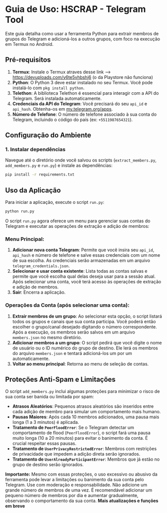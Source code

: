 # Guia de Uso: HSCRAP - Telegram Tool

Este guia detalha como usar a ferramenta Python para extrair membros de grupos do Telegram e adicioná-los a outros grupos, com foco na execução em Termux no Android.

## Pré-requisitos

1.  **Termux**: Instale o Termux atraves desse link --> https://devuploads.com/y6te5vhbshj6 (o da Playstore não funciona)
2.  **Python**: O Python 3 deve estar instalado no seu Termux. Você pode instalá-lo com `pkg install python`.
3.  **Telethon**: A biblioteca Telethon é essencial para interagir com a API do Telegram. Será instalada automaticamente.
4.  **Credenciais da API do Telegram**: Você precisará do seu `api_id` e `api_hash`. Obtenha-os em [my.telegram.org/apps](https://my.telegram.org/apps).
5.  **Número de Telefone**: O número de telefone associado à sua conta do Telegram, incluindo o código do país (ex: `+5511987654321`).

## Configuração do Ambiente

### 1. Instalar dependências

Navegue até o diretório onde você salvou os scripts (`extract_members.py`, `add_members.py` e `run.py`) e instale as dependências:

```bash
pip install -r requirements.txt
```

## Uso da Aplicação

Para iniciar a aplicação, execute o script `run.py`:

```bash
python run.py
```

O script `run.py` agora oferece um menu para gerenciar suas contas do Telegram e executar as operações de extração e adição de membros:

### Menu Principal:

1.  **Adicionar nova conta Telegram**: Permite que você insira seu `api_id`, `api_hash` e número de telefone e salve essas credenciais com um nome de sua escolha. As credenciais serão armazenadas em um arquivo `telegram_credentials.json`.
2.  **Selecionar e usar conta existente**: Lista todas as contas salvas e permite que você escolha qual delas deseja usar para a sessão atual. Após selecionar uma conta, você terá acesso às operações de extração e adição de membros.
3.  **Sair**: Encerra a aplicação.

### Operações da Conta (após selecionar uma conta):

1.  **Extrair membros de um grupo**: Ao selecionar esta opção, o script listará todos os grupos e canais que sua conta participa. Você poderá então escolher o grupo/canal desejado digitando o número correspondente. Após a execução, os membros serão salvos em um arquivo `members.json` no mesmo diretório.
2.  **Adicionar membros a um grupo**: O script pedirá que você digite o nome de usuário ou o ID numérico do grupo de destino. Ele lerá os membros do arquivo `members.json` e tentará adicioná-los um por um automaticamente.
3.  **Voltar ao menu principal**: Retorna ao menu de seleção de contas.

## Proteções Anti-Spam e Limitações

O script `add_members.py` inclui algumas proteções para minimizar o risco de sua conta ser banida ou limitada por spam:

*   **Atrasos Aleatórios**: Pequenos atrasos aleatórios são inseridos entre cada adição de membro para simular um comportamento mais humano.
*   **Pausas Maiores**: Após cada 10 membros adicionados, uma pausa mais longa (1 a 3 minutos) é aplicada.
*   **Tratamento de `PeerFloodError`**: Se o Telegram detectar um comportamento de flood (`PeerFloodError`), o script fará uma pausa muito longa (10 a 20 minutos) para evitar o banimento da conta. É crucial respeitar essas pausas.
*   **Tratamento de `UserPrivacyRestrictedError`**: Membros com restrições de privacidade que impedem a adição direta serão ignorados.
*   **Tratamento de `UserAlreadyParticipantError`**: Membros que já estão no grupo de destino serão ignorados.

**Importante:** Mesmo com essas proteções, o uso excessivo ou abusivo da ferramenta pode levar a limitações ou banimento da sua conta pelo Telegram. Use com moderação e responsabilidade. Não adicione um grande número de membros de uma vez. É recomendável adicionar um pequeno número de membros por dia e aumentar gradualmente, observando o comportamento da sua conta.
**Mais atualizações e funções em breve**
